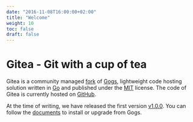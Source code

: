 ```yaml
---
date: "2016-11-08T16:00:00+02:00"
title: "Welcome"
weight: 10
toc: false
draft: false
---
```


# Gitea - Git with a cup of tea

Gitea is a community managed [fork](https://blog.gitea.io/2016/12/welcome-to-gitea/) of [Gogs](http://gogs.io), lightweight code hosting solution written in [Go](https://golang.org/) and published under the [MIT](https://github.com/go-gitea/gitea/blob/master/LICENSE) license. The code of Gitea is currently hosted on [GitHub](https://github.com/go-gitea/).

At the time of writing, we have released the first version [v1.0.0](https://blog.gitea.io/2016/12/release-of-1.0.0/). You can follow the [documents](https://docs.gitea.io) to install or upgrade from Gogs.
